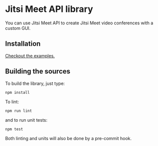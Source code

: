 # Jitsi Meet API library

You can use Jitsi Meet API to create Jitsi Meet video conferences with a custom GUI.

## Installation

[Checkout the examples.](doc/API.md#installation)

## Building the sources

To build the library, just type:
```
npm install
```
To lint:
```
npm run lint
```
and to run unit tests:
```
npm test
```
Both linting and units will also be done by a pre-commit hook.
